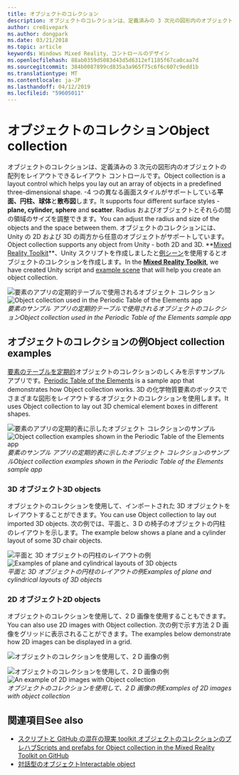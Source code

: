 ```yaml
---
title: オブジェクトのコレクション
description: オブジェクトのコレクションは、定義済みの 3 次元の図形内のオブジェクトの配列をレイアウトできるレイアウト コントロールです。
author: cre8ivepark
ms.author: dongpark
ms.date: 03/21/2018
ms.topic: article
keywords: Windows Mixed Reality、コントロールのデザイン
ms.openlocfilehash: 88ab0359d5083d43d5d6312ef1185f67ca0caa7d
ms.sourcegitcommit: 384b0087899cd835a3a965f75c6f6c607c9edd1b
ms.translationtype: MT
ms.contentlocale: ja-JP
ms.lasthandoff: 04/12/2019
ms.locfileid: "59605011"
---
```

# <a name="object-collection"></a><span data-ttu-id="c386a-104">オブジェクトのコレクション</span><span class="sxs-lookup"><span data-stu-id="c386a-104">Object collection</span></span>

<span data-ttu-id="c386a-105">オブジェクトのコレクションは、定義済みの 3 次元の図形内のオブジェクトの配列をレイアウトできるレイアウト コントロールです。</span><span class="sxs-lookup"><span data-stu-id="c386a-105">Object collection is a layout control which helps you lay out an array of objects in a predefined three-dimensional shape.</span></span> <span data-ttu-id="c386a-106">-4 つの異なる画面スタイルがサポートしている**平面、円柱、球体**と**散布図**します。</span><span class="sxs-lookup"><span data-stu-id="c386a-106">It supports four different surface styles - **plane, cylinder, sphere** and **scatter**.</span></span> <span data-ttu-id="c386a-107">Radius およびオブジェクトとそれらの間の領域のサイズを調整できます。</span><span class="sxs-lookup"><span data-stu-id="c386a-107">You can adjust the radius and size of the objects and the space between them.</span></span> <span data-ttu-id="c386a-108">オブジェクトのコレクションには、Unity の 2D および 3D の両方から任意のオブジェクトがサポートしています。</span><span class="sxs-lookup"><span data-stu-id="c386a-108">Object collection supports any object from Unity - both 2D and 3D.</span></span> <span data-ttu-id="c386a-109"> **[Mixed Reality Toolkit](https://github.com/Microsoft/MixedRealityToolkit-Unity/blob/htk_release/Assets/HoloToolkit-Examples/UX/Readme/README_ObjectCollection.md)*\*、Unity スクリプトを作成しましたと[例シーン](https://github.com/Microsoft/MixedRealityToolkit-Unity/blob/htk_release/Assets/HoloToolkit-Examples/UX/Scenes/ObjectCollectionExample.unity)を使用するとオブジェクトのコレクションを作成します。</span><span class="sxs-lookup"><span data-stu-id="c386a-109">In the **[Mixed Reality Toolkit](https://github.com/Microsoft/MixedRealityToolkit-Unity/blob/htk_release/Assets/HoloToolkit-Examples/UX/Readme/README_ObjectCollection.md)**, we have created Unity script and [example scene](https://github.com/Microsoft/MixedRealityToolkit-Unity/blob/htk_release/Assets/HoloToolkit-Examples/UX/Scenes/ObjectCollectionExample.unity) that will help you create an object collection.</span></span>

<span data-ttu-id="c386a-110">![要素のアプリの定期的テーブルで使用されるオブジェクト コレクション](images/640px-objectcollection-hero-640px.jpg)</span><span class="sxs-lookup"><span data-stu-id="c386a-110">![Object collection used in the Periodic Table of the Elements app](images/640px-objectcollection-hero-640px.jpg)</span></span><br>
<span data-ttu-id="c386a-111">*要素のサンプル アプリの定期的テーブルで使用されるオブジェクトのコレクション*</span><span class="sxs-lookup"><span data-stu-id="c386a-111">*Object collection used in the Periodic Table of the Elements sample app*</span></span>

## <a name="object-collection-examples"></a><span data-ttu-id="c386a-112">オブジェクトのコレクションの例</span><span class="sxs-lookup"><span data-stu-id="c386a-112">Object collection examples</span></span>

<span data-ttu-id="c386a-113">[要素のテーブルを定期的](periodic-table-of-the-elements.md)オブジェクトのコレクションのしくみを示すサンプル アプリです。</span><span class="sxs-lookup"><span data-stu-id="c386a-113">[Periodic Table of the Elements](periodic-table-of-the-elements.md) is a sample app that demonstrates how Object collection works.</span></span> <span data-ttu-id="c386a-114">3D の化学物質要素のボックスでさまざまな図形をレイアウトするオブジェクトのコレクションを使用します。</span><span class="sxs-lookup"><span data-stu-id="c386a-114">It uses Object collection to lay out 3D chemical element boxes in different shapes.</span></span>

<span data-ttu-id="c386a-115">![要素のアプリの定期的表に示したオブジェクト コレクションのサンプル](images/periodictable-collections-1000px.jpg)</span><span class="sxs-lookup"><span data-stu-id="c386a-115">![Object collection examples shown in the Periodic Table of the Elements app](images/periodictable-collections-1000px.jpg)</span></span><br>
<span data-ttu-id="c386a-116">*要素のサンプル アプリの定期的表に示したオブジェクト コレクションのサンプル*</span><span class="sxs-lookup"><span data-stu-id="c386a-116">*Object collection examples shown in the Periodic Table of the Elements sample app*</span></span>

### <a name="3d-objects"></a><span data-ttu-id="c386a-117">3D オブジェクト</span><span class="sxs-lookup"><span data-stu-id="c386a-117">3D objects</span></span>

<span data-ttu-id="c386a-118">オブジェクトのコレクションを使用して、インポートされた 3D オブジェクトをレイアウトすることができます。</span><span class="sxs-lookup"><span data-stu-id="c386a-118">You can use Object collection to lay out imported 3D objects.</span></span> <span data-ttu-id="c386a-119">次の例では、平面と、3 D の椅子のオブジェクトの円柱のレイアウトを示します。</span><span class="sxs-lookup"><span data-stu-id="c386a-119">The example below shows a plane and a cylinder layout of some 3D chair objects.</span></span>

<span data-ttu-id="c386a-120">![平面と 3D オブジェクトの円柱のレイアウトの例](images/objectcollection-3dobjects-1000px.jpg)</span><span class="sxs-lookup"><span data-stu-id="c386a-120">![Examples of plane and cylindrical layouts of 3D objects](images/objectcollection-3dobjects-1000px.jpg)</span></span><br>
<span data-ttu-id="c386a-121">*平面と 3D オブジェクトの円柱のレイアウトの例*</span><span class="sxs-lookup"><span data-stu-id="c386a-121">*Examples of plane and cylindrical layouts of 3D objects*</span></span>

### <a name="2d-objects"></a><span data-ttu-id="c386a-122">2D オブジェクト</span><span class="sxs-lookup"><span data-stu-id="c386a-122">2D objects</span></span>

<span data-ttu-id="c386a-123">オブジェクトのコレクションを使用して、2 D 画像を使用することもできます。</span><span class="sxs-lookup"><span data-stu-id="c386a-123">You can also use 2D images with Object collection.</span></span> <span data-ttu-id="c386a-124">次の例で示す方法 2 D 画像をグリッドに表示されることができます。</span><span class="sxs-lookup"><span data-stu-id="c386a-124">The examples below demonstrate how 2D images can be displayed in a grid.</span></span>

![オブジェクトのコレクションを使用して、2 D 画像の例](images/640px-layout-3dobjects-3.jpg)

<span data-ttu-id="c386a-126">![オブジェクトのコレクションを使用して、2 D 画像の例](images/640px-layout-2dimages.jpg)</span><span class="sxs-lookup"><span data-stu-id="c386a-126">![An example of 2D images with Object collection](images/640px-layout-2dimages.jpg)</span></span><br>
<span data-ttu-id="c386a-127">*オブジェクトのコレクションを使用して、2 D 画像の例*</span><span class="sxs-lookup"><span data-stu-id="c386a-127">*Examples of 2D images with object collection*</span></span>

## <a name="see-also"></a><span data-ttu-id="c386a-128">関連項目</span><span class="sxs-lookup"><span data-stu-id="c386a-128">See also</span></span>
* [<span data-ttu-id="c386a-129">スクリプトと GitHub の混在の現実 toolkit オブジェクトのコレクションのプレハブ</span><span class="sxs-lookup"><span data-stu-id="c386a-129">Scripts and prefabs for Object collection in the Mixed Reality Toolkit on GitHub</span></span>](https://github.com/Microsoft/MixedRealityToolkit-Unity/tree/htk_release/Assets/HoloToolkit-Examples/UX)
* [<span data-ttu-id="c386a-130">対話型のオブジェクト</span><span class="sxs-lookup"><span data-stu-id="c386a-130">Interactable object</span></span>](interactable-object.md)
